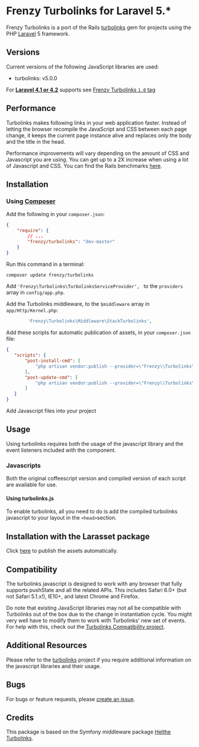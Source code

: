 Frenzy Turbolinks for Laravel 5.*
=================================

Frenzy Turbolinks is a port of the Rails [turbolinks](https://github.com/rails/turbolinks) gem
for projects using the PHP [Laravel](http://laravel.com) 5 framework.

## Versions

Current versions of the following JavaScript libraries are used:

 * turbolinks: v5.0.0

For [**Laravel 4.1 or 4.2**](http://laravel.com/docs/4.2) supports see [Frenzy Turbolinks `1.0` tag](https://github.com/frenzyapp/turbolinks/tree/1.0)

## Performance

Turbolinks makes following links in your web application faster. Instead of letting
the browser recompile the JavaScript and CSS between each page change, it keeps
the current page instance alive and replaces only the body and the title in the head.

Performance improvements will vary depending on the amount of CSS and Javascript
you are using. You can get up to a 2X increase when using a lot of Javascript and
CSS. You can find the Rails benchmarks [here](https://stevelabnik/turbolinks_test).

## Installation

### Using [Composer](https://getcomposer.org)

Add the following in your `composer.json`:

```json
{
    "require": {
        // ...
        "frenzy/turbolinks": "dev-master"
    }
}
```

Run this command in a terminal:
```bash
composer update frenzy/turbolinks
```

Add `'Frenzy\Turbolinks\TurbolinksServiceProvider', ` to the `providers` array in `config/app.php`.

Add the Turbolinks middleware, to the `$middleware` array in `app/Http/Kernel.php`:
```php
        'Frenzy\Turbolinks\Middleware\StackTurbolinks',
```

Add these scripts for automatic publication of assets, in your `composer.json` file:

```json
{
   "scripts": {
       "post-install-cmd": [
           "php artisan vendor:publish --provider=\"Frenzy\\Turbolinks\\TurbolinksServiceProvider\" --force"
       ],
       "post-update-cmd": [
           "php artisan vendor:publish --provider=\"Frenzy\\Turbolinks\\TurbolinksServiceProvider\" --force"
       ]
   }
}
```

Add Javascript files into your project

## Usage

Using turbolinks requires both the usage of the javascript library and the event listeners included with the component.

### Javascripts

Both the original coffeescript version and compiled version of each script are available for use.

#### Using turbolinks.js

To enable turbolinks, all you need to do is add the compiled turbolinks javascript to your layout in the `<head>`section.

## Installation with the Larasset package

Click [here](README_LARASSET.md) to publish the assets automatically.

## Compatibility

The turbolinks javascript is designed to work with any browser that fully supports
pushState and all the related APIs. This includes Safari 6.0+ (but not Safari 5.1.x!),
IE10+, and latest Chrome and Firefox.

Do note that existing JavaScript libraries may not all be compatible with
Turbolinks out of the box due to the change in instantiation cycle. You might
very well have to modify them to work with Turbolinks' new set of events. For
help with this, check out the [Turbolinks Compatibility project](http://reed.github.io/turbolinks-compatibility).

## Additional Resources

Please refer to the [turbolinks](https://github.com/rails/turbolinks) project
if you require additional information on the javascript libraries and their usage.

## Bugs

For bugs or feature requests, please [create an issue](https://github.com/frenzyapp/turbolinks/issues/new).

## Credits

This package is based on the Symfony middleware package [Helthe Turbolinks](https://github.com/helthe/Turbolinks).
